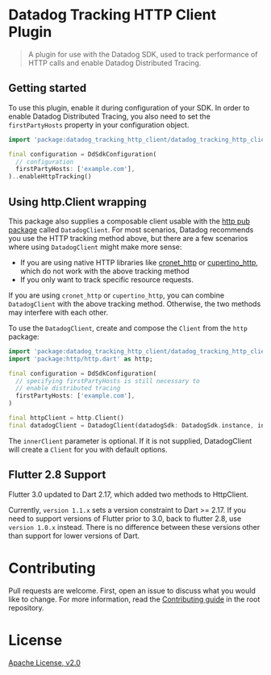 
# Datadog Tracking HTTP Client Plugin

> A plugin for use with the Datadog SDK, used to track performance of HTTP calls and enable Datadog Distributed Tracing.

## Getting started

To use this plugin, enable it during configuration of your SDK. In order to enable Datadog Distributed Tracing, you also need to set the `firstPartyHosts` property in your configuration object.

```dart
import 'package:datadog_tracking_http_client/datadog_tracking_http_client.dart';

final configuration = DdSdkConfiguration(
  // configuration
  firstPartyHosts: ['example.com'],
)..enableHttpTracking()
```

## Using http.Client wrapping

This package also supplies a composable client usable with the [http pub package](https://pub.dev/packages/http) called `DatadogClient`. For most scenarios, Datadog recommends you use the HTTP tracking method above, but there are a few scenarios where using `DatadogClient` might make more sense:

* If you are using native HTTP libraries like [cronet_http](https://pub.dev/packages/cronet_http) or [cupertino_http](https://pub.dev/packages/cupertino_http), which do not work with the above tracking method 
* If you only want to track specific resource requests.

If you are using `cronet_http` or `cupertino_http`, you can combine `DatadogClient` with the above tracking method. Otherwise, the two methods may interfere with each other.

To use the `DatadogClient`, create and compose the `Client` from the `http` package:

```dart
import 'package:datadog_tracking_http_client/datadog_tracking_http_client.dart';
import 'package:http/http.dart' as http;

final configuration = DdSdkConfiguration(
  // specifying firstPartyHosts is still necessary to
  // enable distributed tracing
  firstPartyHosts: ['example.com'],
)

final httpClient = http.Client()
final datadogClient = DatadogClient(datadogSdk: DatadogSdk.instance, innerClient: httpClient);
```

The `innerClient` parameter is optional. If it is not supplied, DatadogClient will create a `Client` for you with default options.

## Flutter 2.8 Support

Flutter 3.0 updated to Dart 2.17, which added two methods to HttpClient. 

Currently, `version 1.1.x` sets a version constraint to Dart >= 2.17. If you need to support versions of Flutter prior to 3.0, back to flutter 2.8, use `version 1.0.x` instead. There is no difference between these versions other than support for lower versions of Dart.
  
# Contributing

Pull requests are welcome. First, open an issue to discuss what you would like
to change. For more information, read the [Contributing
guide](../../CONTRIBUTING.md) in the root repository.

# License

[Apache License, v2.0](LICENSE)